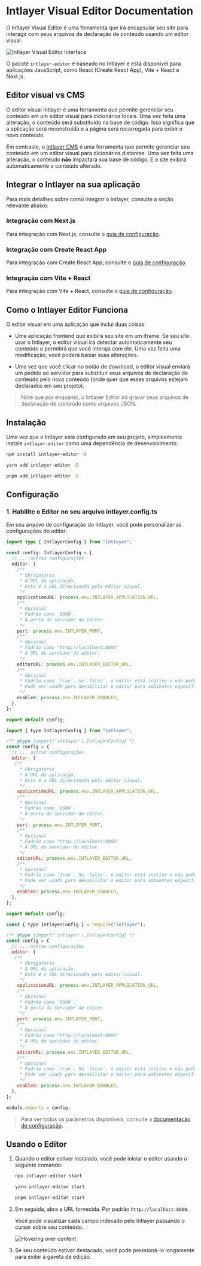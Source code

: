 # Intlayer Visual Editor Documentation

O Intlayer Visual Editor é uma ferramenta que irá encapsular seu site para interagir com seus arquivos de declaração de conteúdo usando um editor visual.

![Intlayer Visual Editor Interface](https://github.com/aymericzip/intlayer/blob/main/docs/assets/visual_editor.gif)

O pacote `intlayer-editor` é baseado no Intlayer e está disponível para aplicações JavaScript, como React (Create React App), Vite + React e Next.js.

## Editor visual vs CMS

O editor visual Intlayer é uma ferramenta que permite gerenciar seu conteúdo em um editor visual para dicionários locais. Uma vez feita uma alteração, o conteúdo será substituído na base de código. Isso significa que a aplicação será reconstruída e a página será recarregada para exibir o novo conteúdo.

Em contraste, o [Intlayer CMS](https://github.com/aymericzip/intlayer/blob/main/docs/pt/intlayer_CMS.md) é uma ferramenta que permite gerenciar seu conteúdo em um editor visual para dicionários distantes. Uma vez feita uma alteração, o conteúdo **não** impactará sua base de código. E o site exibirá automaticamente o conteúdo alterado.

## Integrar o Intlayer na sua aplicação

Para mais detalhes sobre como integrar o intlayer, consulte a seção relevante abaixo:

### Integração com Next.js

Para integração com Next.js, consulte o [guia de configuração](https://github.com/aymericzip/intlayer/blob/main/docs/pt/intlayer_with_nextjs_15.md).

### Integração com Create React App

Para integração com Create React App, consulte o [guia de configuração](https://github.com/aymericzip/intlayer/blob/main/docs/pt/intlayer_with_create_react_app.md).

### Integração com Vite + React

Para integração com Vite + React, consulte o [guia de configuração](https://github.com/aymericzip/intlayer/blob/main/docs/pt/intlayer_with_vite+react.md).

## Como o Intlayer Editor Funciona

O editor visual em uma aplicação que inclui duas coisas:

- Uma aplicação frontend que exibirá seu site em um iframe. Se seu site usar o Intlayer, o editor visual irá detectar automaticamente seu conteúdo e permitirá que você interaja com ele. Uma vez feita uma modificação, você poderá baixar suas alterações.

- Uma vez que você clicar no botão de download, o editor visual enviará um pedido ao servidor para substituir seus arquivos de declaração de conteúdo pelo novo conteúdo (onde quer que esses arquivos estejam declarados em seu projeto).

> Note que por enquanto, o Intlayer Editor irá gravar seus arquivos de declaração de conteúdo como arquivos JSON.

## Instalação

Uma vez que o Intlayer está configurado em seu projeto, simplesmente instale `intlayer-editor` como uma dependência de desenvolvimento:

```bash packageManager="npm"
npm install intlayer-editor -D
```

```bash packageManager="yarn"
yarn add intlayer-editor -D
```

```bash packageManager="pnpm"
pnpm add intlayer-editor -D
```

## Configuração

### 1. Habilite o Editor no seu arquivo intlayer.config.ts

Em seu arquivo de configuração do Intlayer, você pode personalizar as configurações do editor:

```typescript fileName="intlayer.config.ts" codeFormat="typescript"
import type { IntlayerConfig } from "intlayer";

const config: IntlayerConfig = {
  // ... outras configurações
  editor: {
    /**
     * Obrigatório
     * A URL da aplicação.
     * Esta é a URL direcionada pelo editor visual.
     */
    applicationURL: process.env.INTLAYER_APPLICATION_URL,
    /**
     * Opcional
     * Padrão como `8000`.
     * A porta do servidor do editor.
     */
    port: process.env.INTLAYER_PORT,
    /**
     * Opcional
     * Padrão como "http://localhost:8000"
     * A URL do servidor do editor.
     */
    editorURL: process.env.INTLAYER_EDITOR_URL,
    /**
     * Opcional
     * Padrão como `true`. Se `false`, o editor está inativo e não pode ser acessado.
     * Pode ser usado para desabilitar o editor para ambientes específicos por motivos de segurança, como produção.
     */
    enabled: process.env.INTLAYER_ENABLED,
  },
};

export default config;
```

```javascript fileName="intlayer.config.mjs" codeFormat="esm"
import { type IntlayerConfig } from "intlayer";

/** @type {import('intlayer').IntlayerConfig} */
const config = {
  // ... outras configurações
  editor: {
   /**
     * Obrigatório
     * A URL da aplicação.
     * Esta é a URL direcionada pelo editor visual.
     */
    applicationURL: process.env.INTLAYER_APPLICATION_URL,
    /**
     * Opcional
     * Padrão como `8000`.
     * A porta do servidor do editor.
     */
    port: process.env.INTLAYER_PORT,
    /**
     * Opcional
     * Padrão como "http://localhost:8000"
     * A URL do servidor do editor.
     */
    editorURL: process.env.INTLAYER_EDITOR_URL,
    /**
     * Opcional
     * Padrão como `true`. Se `false`, o editor está inativo e não pode ser acessado.
     * Pode ser usado para desabilitar o editor para ambientes específicos por motivos de segurança, como produção.
     */
    enabled: process.env.INTLAYER_ENABLED,
  },
};

export default config;
```

```javascript fileName="intlayer.config.cjs" codeFormat="commonjs"
const { type IntlayerConfig } = require("intlayer");

/** @type {import('intlayer').IntlayerConfig} */
const config = {
  // ... outras configurações
  editor: {
   /**
     * Obrigatório
     * A URL da aplicação.
     * Esta é a URL direcionada pelo editor visual.
     */
    applicationURL: process.env.INTLAYER_APPLICATION_URL,
    /**
     * Opcional
     * Padrão como `8000`.
     * A porta do servidor do editor.
     */
    port: process.env.INTLAYER_PORT,
    /**
     * Opcional
     * Padrão como "http://localhost:8000"
     * A URL do servidor do editor.
     */
    editorURL: process.env.INTLAYER_EDITOR_URL,
    /**
     * Opcional
     * Padrão como `true`. Se `false`, o editor está inativo e não pode ser acessado.
     * Pode ser usado para desabilitar o editor para ambientes específicos por motivos de segurança, como produção.
     */
    enabled: process.env.INTLAYER_ENABLED,
  },
};

module.exports = config;
```

> Para ver todos os parâmetros disponíveis, consulte a [documentação de configuração](https://github.com/aymericzip/intlayer/blob/main/docs/pt/configuration.md).

## Usando o Editor

1. Quando o editor estiver instalado, você pode iniciar o editor usando o seguinte comando:

   ```bash packageManager="npm"
   npx intlayer-editor start
   ```

   ```bash packageManager="yarn"
   yarn intlayer-editor start
   ```

   ```bash packageManager="pnpm"
   pnpm intlayer-editor start
   ```

2. Em seguida, abra a URL fornecida. Por padrão `http://localhost:8000`.

   Você pode visualizar cada campo indexado pelo Intlayer passando o cursor sobre seu conteúdo.

   ![Hovering over content](https://github.com/aymericzip/intlayer/blob/main/docs/assets/intlayer_editor_hover_content.png)

3. Se seu conteúdo estiver destacado, você pode pressioná-lo longamente para exibir a gaveta de edição.
